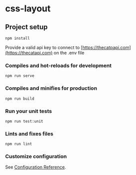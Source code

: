 # css-layout

## Project setup
```
npm install
```
Provide a valid api key to connect to [https://thecatpapi.com](https://thecatapi.com) on the .env file

### Compiles and hot-reloads for development
```
npm run serve
```

### Compiles and minifies for production
```
npm run build
```

### Run your unit tests
```
npm run test:unit
```

### Lints and fixes files
```
npm run lint
```

### Customize configuration
See [Configuration Reference](https://cli.vuejs.org/config/).
